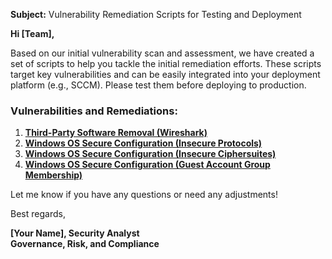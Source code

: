 **Subject:** Vulnerability Remediation Scripts for Testing and Deployment

**Hi [Team],**

Based on our initial vulnerability scan and assessment, we have created a set of scripts to help you tackle the initial remediation efforts. These scripts target key vulnerabilities and can be easily integrated into your deployment platform (e.g., SCCM). Please test them before deploying to production.

### Vulnerabilities and Remediations:
1. [**Third-Party Software Removal (Wireshark)**](https://github.com/MaryAnnaMoore07/MaryAnnaMoore07/blob/main/automation/remediation-wireshark-uninstall.ps1)
2. [**Windows OS Secure Configuration (Insecure Protocols)**](https://github.com/MaryAnnaMoore07/MaryAnnaMoore07/blob/main/automation/toggle-protocols.ps1)
3. [**Windows OS Secure Configuration (Insecure Ciphersuites)**](https://github.com/MaryAnnaMoore07/MaryAnnaMoore07/blob/main/automation/toggle-cipher-suites.ps1)
4. [**Windows OS Secure Configuration (Guest Account Group Membership)**](https://github.com/MaryAnnaMoore07/MaryAnnaMoore07/blob/main/automation/toggle-guest-local-administrators.ps1)

Let me know if you have any questions or need any adjustments!

Best regards,

**[Your Name], Security Analyst**<br/>
**Governance, Risk, and Compliance**
